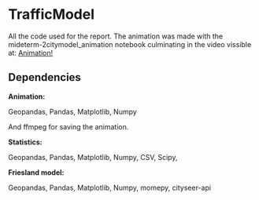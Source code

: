 # TrafficModel

All the code used for the report. 
The animation was made with the mideterm-2citymodel_animation notebook culminating in the video vissible at:
<a href="https://www.youtube.com/watch?v=iXZuUA6Owq4">Animation!</a>





## Dependencies

**Animation:**

Geopandas,
Pandas,
Matplotlib,
Numpy

And ffmpeg for saving the animation.

**Statistics:**

Geopandas,
Pandas,
Matplotlib,
Numpy,
CSV,
Scipy,

**Friesland model:**

Geopandas,
Pandas,
Matplotlib,
Numpy,
momepy,
cityseer-api





